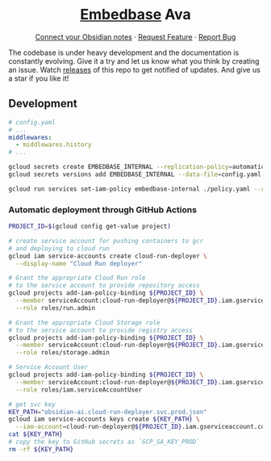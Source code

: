 <br />
<p align="center">

  <h1 align="center"><a href="https://embedbase.xyz">Embedbase</a> Ava</h1>

  <p align="center">
    <a href="https://app.anotherai.co">Connect your Obsidian notes</a>
    ·
    <a href="https://github.com/supabase/realtime/issues/new?assignees=&labels=enhancement">Request Feature</a>
    ·
    <a href="https://github.com/supabase/realtime/issues/new?assignees=&labels=bug">Report Bug</a>
    <br />
  </p>
</p>

The codebase is under heavy development and the documentation is constantly evolving. Give it a try and let us know what you think by creating an issue. Watch [releases](https://github.com/supabase/realtime/releases) of this repo to get notified of updates. And give us a star if you like it!


## Development


```yaml
# config.yaml
# ...
middlewares:
  - middlewares.history
# ...
```

```bash
gcloud secrets create EMBEDBASE_INTERNAL --replication-policy=automatic
gcloud secrets versions add EMBEDBASE_INTERNAL --data-file=config.yaml
```

```bash
gcloud run services set-iam-policy embedbase-internal ./policy.yaml --region us-central1
```

### Automatic deployment through GitHub Actions

```bash
PROJECT_ID=$(gcloud config get-value project)

# create service account for pushing containers to gcr
# and deploying to cloud run
gcloud iam service-accounts create cloud-run-deployer \
  --display-name "Cloud Run deployer"

# Grant the appropriate Cloud Run role
# to the service account to provide repository access
gcloud projects add-iam-policy-binding ${PROJECT_ID} \
  --member serviceAccount:cloud-run-deployer@${PROJECT_ID}.iam.gserviceaccount.com \
  --role roles/run.admin

# Grant the appropriate Cloud Storage role
# to the service account to provide registry access
gcloud projects add-iam-policy-binding ${PROJECT_ID} \
  --member serviceAccount:cloud-run-deployer@${PROJECT_ID}.iam.gserviceaccount.com \
  --role roles/storage.admin

# Service Account User
gcloud projects add-iam-policy-binding ${PROJECT_ID} \
  --member serviceAccount:cloud-run-deployer@${PROJECT_ID}.iam.gserviceaccount.com \
  --role roles/iam.serviceAccountUser

# get svc key
KEY_PATH="obsidian-ai.cloud-run-deployer.svc.prod.json"
gcloud iam service-accounts keys create ${KEY_PATH} \
  --iam-account=cloud-run-deployer@${PROJECT_ID}.iam.gserviceaccount.com
cat ${KEY_PATH}
# copy the key to GitHub secrets as `GCP_SA_KEY_PROD`
rm -rf ${KEY_PATH}
```

